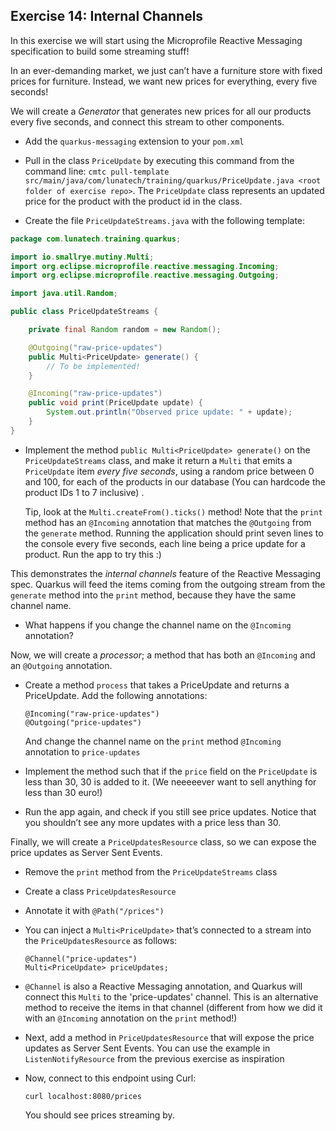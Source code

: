 ## Exercise 14: Internal Channels

In this exercise we will start using the Microprofile Reactive Messaging specification to build some streaming stuff!

In an ever-demanding market, we just can’t have a furniture store with fixed prices for furniture. Instead, we want new prices for everything, every five seconds!

We will create a _Generator_ that generates new prices for all our products every five seconds, and connect this stream to other components.

* Add the `quarkus-messaging` extension to your `pom.xml`

* Pull in the class `PriceUpdate` by executing this command from the command line: `cmtc pull-template src/main/java/com/lunatech/training/quarkus/PriceUpdate.java <root folder of exercise repo>`. The `PriceUpdate` class represents an updated price for the product with the product id in the class. 

* Create the file `PriceUpdateStreams.java` with the following template:

```java
package com.lunatech.training.quarkus;

import io.smallrye.mutiny.Multi;
import org.eclipse.microprofile.reactive.messaging.Incoming;
import org.eclipse.microprofile.reactive.messaging.Outgoing;

import java.util.Random;

public class PriceUpdateStreams {

    private final Random random = new Random();

    @Outgoing("raw-price-updates")
    public Multi<PriceUpdate> generate() {
        // To be implemented!
    }

    @Incoming("raw-price-updates")
    public void print(PriceUpdate update) {
        System.out.println("Observed price update: " + update);
    }
}
```

* Implement the method `public Multi<PriceUpdate> generate()` on the `PriceUpdateStreams` class, and make it return a `Multi` that emits a `PriceUpdate` item *every five seconds*, using a random price between 0 and 100, for each of the products in our database (You can hardcode the product IDs 1 to 7 inclusive) .
  
  Tip, look at the `Multi.createFrom().ticks()` method!
  Note that the `print` method has an `@Incoming` annotation that matches the `@Outgoing` from the `generate` method. Running the application should print seven lines to the console every five seconds, each line being a price update for a product. Run the app to try this :)

This demonstrates the _internal channels_ feature of the Reactive Messaging spec. Quarkus will feed the items coming from the outgoing stream from the `generate` method into the `print` method, because they have the same channel name.

* What happens if you change the channel name on the `@Incoming` annotation?

Now, we will create a _processor_; a method that has both an `@Incoming` and an `@Outgoing` annotation.

* Create a method `process` that takes a PriceUpdate and returns a PriceUpdate. Add the following annotations:

      @Incoming("raw-price-updates")
      @Outgoing("price-updates")

  And change the channel name on the `print` method `@Incoming` annotation to `price-updates`
* Implement the method such that if the `price` field on the `PriceUpdate` is less than 30, 30 is added to it. (We neeeeever want to sell anything for less than 30 euro!)
* Run the app again, and check if you still see price updates. Notice that you shouldn’t see any more updates with a price less than 30.

Finally, we will create a `PriceUpdatesResource` class, so we can expose the price updates as Server Sent Events.

* Remove the `print` method from the `PriceUpdateStreams` class
* Create a class `PriceUpdatesResource`
* Annotate it with `@Path("/prices")`
* You can inject a `Multi<PriceUpdate>` that’s connected to a stream into the `PriceUpdatesResource` as follows:

      @Channel("price-updates")
      Multi<PriceUpdate> priceUpdates;
  
* `@Channel` is also a Reactive Messaging annotation, and Quarkus will connect this `Multi` to the 'price-updates' channel. This is an alternative method to receive the items in that channel (different from how we did it with an `@Incoming` annotation on the `print` method!)
* Next, add a method in `PriceUpdatesResource` that will expose the price updates as Server Sent Events. You can use the example in `ListenNotifyResource` from the previous exercise as inspiration

* Now, connect to this endpoint using Curl:

      curl localhost:8080/prices

  You should see prices streaming by.
